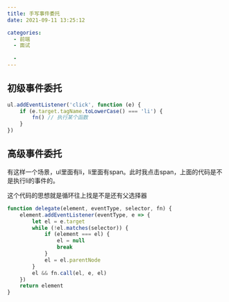 ```yaml
---
title: 手写事件委托
date: 2021-09-11 13:25:12

categories:
  - 前端
  - 面试
 
  - 
---
```

## 初级事件委托

```js
ul.addEventListener('click', function (e) {
    if (e.target.tagName.toLowerCase() === 'li') {
        fn() // 执行某个函数
    }
})
```

## 高级事件委托

有这样一个场景，ul里面有li，li里面有span。此时我点击span，上面的代码是不是执行li的事件的。

这个代码的思想就是循环往上找是不是还有父选择器

```js
function delegate(element, eventType, selector, fn) {
    element.addEventListener(eventType, e => {
        let el = e.target
        while (!el.matches(selector)) {
            if (element === el) {
                el = null
                break
            }
            el = el.parentNode
        }
        el && fn.call(el, e, el)
    })
    return element
}
```